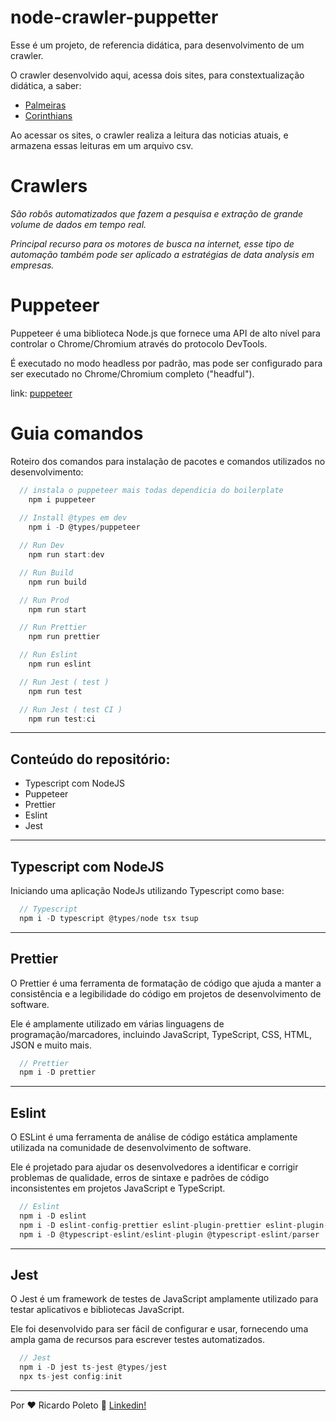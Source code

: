 # node-crawler-puppetter

Esse é um projeto, de referencia didática, para desenvolvimento de um crawler.

O crawler desenvolvido aqui, acessa dois sites, para constextualização didática, a saber:

* [Palmeiras](http://www.palmeiras.com.br/central-de-media/noticias/)
* [Corinthians](https://www.corinthians.com.br/noticias)

Ao acessar os sites, o crawler realiza a leitura das noticias atuais, e armazena essas leituras em um arquivo csv.

# Crawlers

*São robôs automatizados que fazem a pesquisa e extração de grande volume de dados em tempo real.*

*Principal recurso para os motores de busca na internet, esse tipo de automação também pode ser aplicado a estratégias de data analysis em empresas.*

# Puppeteer

Puppeteer é uma biblioteca Node.js que fornece uma API de alto nível para controlar o Chrome/Chromium através do protocolo DevTools.

É executado no modo headless por padrão, mas pode ser configurado para ser executado no Chrome/Chromium completo ("headful").

link: [puppeteer](https://pptr.dev/ "puppeteer")

# Guia comandos

Roteiro dos comandos para instalação de pacotes e comandos utilizados no desenvolvimento:

```javascript
  // instala o puppeteer mais todas dependicia do boilerplate
    npm i puppeteer 
 
  // Install @types em dev
    npm i -D @types/puppeteer

  // Run Dev
    npm run start:dev

  // Run Build
    npm run build

  // Run Prod
    npm run start

  // Run Prettier
    npm run prettier

  // Run Eslint
    npm run eslint

  // Run Jest ( test )
    npm run test

  // Run Jest ( test CI )
    npm run test:ci
```

---

<h2>
  Conteúdo do repositório:
</h2>
<ul>
  <li>Typescript com NodeJS</li>
  <li>Puppeteer</li>
  <li>Prettier</li>
  <li>Eslint</li>
  <li>Jest</li>
</ul>

---

<h2>
  Typescript com NodeJS
</h2>
<p>Iniciando uma aplicação NodeJs utilizando Typescript como base:</p>

```javascript
  // Typescript
  npm i -D typescript @types/node tsx tsup
```

---

<h2>
  Prettier
</h2>
<p>
  O Prettier é uma ferramenta de formatação de código que ajuda a manter a consistência e a legibilidade do código em projetos de desenvolvimento de software. 
</p>

<p>
  Ele é amplamente utilizado em várias linguagens de programação/marcadores, incluindo JavaScript, TypeScript, CSS, HTML, JSON e muito mais.
</p>

```javascript
  // Prettier
  npm i -D prettier
```

---

<h2>
  Eslint
</h2>
<p>
O ESLint é uma ferramenta de análise de código estática amplamente utilizada na comunidade de desenvolvimento de software. 
</p>

<p>
Ele é projetado para ajudar os desenvolvedores a identificar e corrigir problemas de qualidade, erros de sintaxe e padrões de código inconsistentes em projetos JavaScript e TypeScript.
</p>

```javascript
  // Eslint
  npm i -D eslint
  npm i -D eslint-config-prettier eslint-plugin-prettier eslint-plugin-import
  npm i -D @typescript-eslint/eslint-plugin @typescript-eslint/parser
```

---

<h2>
  Jest
</h2>
<p>
O Jest é um framework de testes de JavaScript amplamente utilizado para testar aplicativos e bibliotecas JavaScript. 
</p>

<p>
Ele foi desenvolvido para ser fácil de configurar e usar, fornecendo uma ampla gama de recursos para escrever testes automatizados.
</p>

```javascript
  // Jest
  npm i -D jest ts-jest @types/jest
  npx ts-jest config:init
```

---

Por ♥ Ricardo Poleto 👋 [Linkedin!](https://www.linkedin.com/in/ricardo-poleto/)
